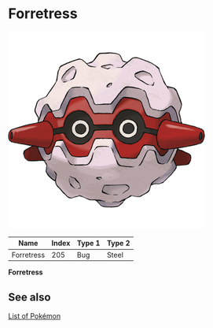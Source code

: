 # Forretress


![Forretress](images/205.png)

| **Name** | **Index** | **Type 1** | **Type 2** |
|----|----|----|----|
| Forretress | 205 | Bug | Steel  |

**Forretress** 

## See also

[List of Pokémon](../pokemon.md)
